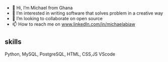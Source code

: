 - 👋 Hi, I’m Michael from Ghana
- 👀 I’m interested in writing software that solves problem in a creative way
- 💞️ I’m looking to collaborate on open source
- 📫 How to reach me on www.linkedIn.com/in/michaelabiaw

## skills
 Python,
 MySQL,
 PostgreSQL,
 HTML, CSS,JS
 VScode





<!---
michaelabiaw is a ✨ special ✨ repository because its `README.md` (this file) appears on your GitHub profile.
You can click the Preview link to take a look at your changes.
--->
